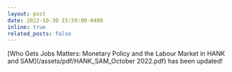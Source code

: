 ```yaml
---
layout: post
date: 2022-10-30 15:59:00-0400
inline: true
related_posts: false
---
```


[Who Gets Jobs Matters: Monetary Policy and the Labour Market in HANK and SAM](/assets/pdf/HANK_SAM_October 2022.pdf) has been updated!
